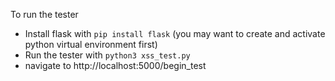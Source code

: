 To run the tester
  - Install flask with `pip install flask` (you may want to create and activate python virtual environment first)
  - Run the tester with `python3 xss_test.py`
  - navigate to http://localhost:5000/begin_test
